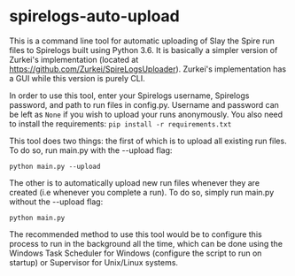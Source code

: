 # spirelogs-auto-upload
This is a command line tool for automatic uploading of Slay the Spire run files to Spirelogs built using Python 3.6. It is basically a simpler version of Zurkei's implementation (located at https://github.com/Zurkei/SpireLogsUploader). Zurkei's implementation has a GUI while this version is purely CLI. 

In order to use this tool, enter your Spirelogs username, Spirelogs password, and path to run files in config.py. Username and password can be left as `None` if you wish to upload your runs anonymously. 
You also need to install the requirements:
`pip install -r requirements.txt`

This tool does two things: the first of which is to upload all existing run files. To do so, run main.py with the --upload flag:

`python main.py --upload`

The other is to automatically upload new run files whenever they are created (i.e whenever you complete a run). To do so, simply run main.py without the --upload flag:

`python main.py`

The recommended method to use this tool would be to configure this process to run in the background all the time, which can be done using the Windows Task Scheduler for Windows (configure the script to run on startup) or Supervisor for Unix/Linux systems. 
